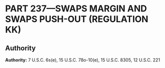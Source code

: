 # PART 237—SWAPS MARGIN AND SWAPS PUSH-OUT (REGULATION KK)




## Authority

**Authority:** 7 U.S.C. 6s(e), 15 U.S.C. 78o-10(e), 15 U.S.C. 8305, 12 U.S.C. 221 

